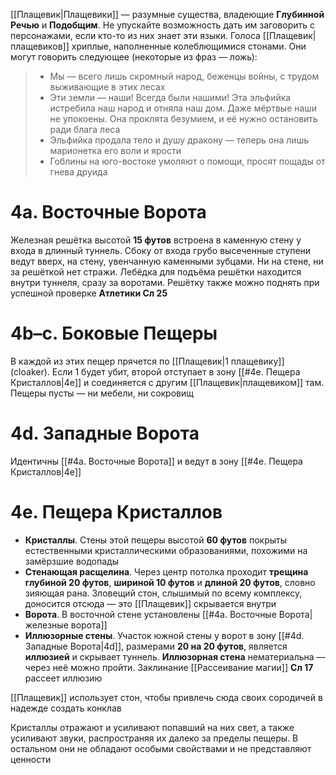[[Плащевик|Плащевики]] — разумные существа, владеющие **Глубинной Речью** и **Подобщим**. Не упускайте возможность дать им заговорить с персонажами, если кто-то из них знает эти языки. Голоса [[Плащевик|плащевиков]] хриплые, наполненные колеблющимися стонами. Они могут говорить следующее (некоторые из фраз — ложь):

> - Мы — всего лишь скромный народ, беженцы войны, с трудом выживающие в этих лесах
> - Эти земли — наши! Всегда были нашими! Эта эльфийка истребила наш народ и отняла наш дом. Даже мёртвые наши не упокоены. Она проклята безумием, и её нужно остановить ради блага леса
> - Эльфийка продала тело и душу дракону — теперь она лишь марионетка его воли и ярости
> - Гоблины на юго-востоке умоляют о помощи, просят пощады от гнева друида

# 4а. Восточные Ворота

Железная решётка высотой **15 футов** встроена в каменную стену у входа в длинный туннель. Сбоку от входа грубо высеченные ступени ведут вверх, на стену, увенчанную каменными зубцами. Ни на стене, ни за решёткой нет стражи. Лебёдка для подъёма решётки находится внутри туннеля, сразу за воротами. Решётку также можно поднять при успешной проверке **Атлетики Сл 25**

# 4b–c. Боковые Пещеры

В каждой из этих пещер прячется по [[Плащевик|1 плащевику]] (cloaker). Если 1 будет убит, второй отступает в зону [[#4e. Пещера Кристаллов|4e]] и соединяется с другим [[Плащевик|плащевиком]] там. Пещеры пусты — ни мебели, ни сокровищ

# 4d. Западные Ворота

Идентичны [[#4а. Восточные Ворота]] и ведут в зону [[#4e. Пещера Кристаллов|4e]]

# 4e. Пещера Кристаллов

- **Кристаллы**. Стены этой пещеры высотой **60 футов** покрыты естественными кристаллическими образованиями, похожими на замёрзшие водопады
- **Стенающая расщелина**. Через центр потолка проходит **трещина глубиной 20 футов**, **шириной 10 футов** и **длиной 20 футов**, словно зияющая рана. Зловещий стон, слышимый по всему комплексу, доносится отсюда — это [[Плащевик]] скрывается внутри
- **Ворота**. В восточной стене установлены [[#4а. Восточные Ворота|железные ворота]]
- **Иллюзорные стены**. Участок южной стены у ворот в зону [[#4d. Западные Ворота|4d]], размерами **20 на 20 футов**, является **иллюзией** и скрывает туннель. **Иллюзорная стена** нематериальна — через неё можно пройти. Заклинание [[Рассеивание магии]] **Сл 17** рассеет иллюзию

[[Плащевик]] использует стон, чтобы привлечь сюда своих сородичей в надежде создать конклав

Кристаллы отражают и усиливают попавший на них свет, а также усиливают звуки, распространяя их далеко за пределы пещеры. В остальном они не обладают особыми свойствами и не представляют ценности
